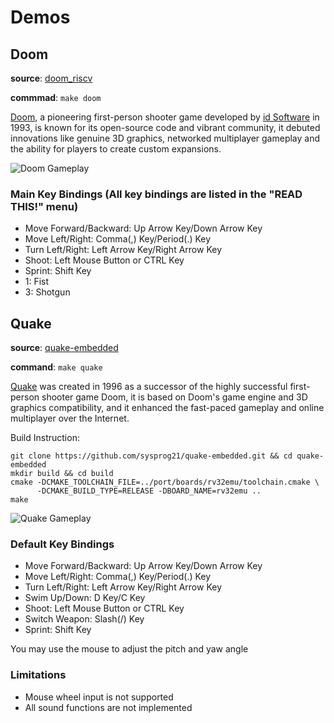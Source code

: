 # Demos

## Doom
**source**: [doom_riscv](https://github.com/sysprog21/doom_riscv)

**commmad**: `make doom`

[Doom](https://en.wikipedia.org/wiki/Doom_(franchise)), a pioneering first-person shooter game developed by [id Software](https://en.wikipedia.org/wiki/Id_Software) in 1993, is known for its open-source code and vibrant community, it debuted innovations like genuine 3D graphics, networked multiplayer gameplay and the ability for players to create custom expansions. 

![Doom Gameplay](https://imgur.com/bLc5LG8.gif)

### Main Key Bindings (All key bindings are listed in the "READ THIS!" menu)
* Move Forward/Backward: Up Arrow Key/Down Arrow Key
* Move Left/Right: Comma(,) Key/Period(.) Key
* Turn Left/Right: Left Arrow Key/Right Arrow Key
* Shoot: Left Mouse Button or CTRL Key
* Sprint: Shift Key
* 1: Fist
* 3: Shotgun

## Quake
**source**: [quake-embedded](https://github.com/sysprog21/quake-embedded/)

**command**: `make quake`

[Quake](https://en.wikipedia.org/wiki/Quake_(series)) was created in 1996 as a successor of the highly successful first-person shooter game Doom, it is based on Doom's game engine and 3D graphics compatibility, and it enhanced the fast-paced gameplay and online multiplayer over the Internet. 

Build Instruction:
```shell
git clone https://github.com/sysprog21/quake-embedded.git && cd quake-embedded
mkdir build && cd build
cmake -DCMAKE_TOOLCHAIN_FILE=../port/boards/rv32emu/toolchain.cmake \
      -DCMAKE_BUILD_TYPE=RELEASE -DBOARD_NAME=rv32emu ..
make
```

![Quake Gameplay](https://imgur.com/gXKb7D0.gif)

### Default Key Bindings
* Move Forward/Backward: Up Arrow Key/Down Arrow Key
* Move Left/Right: Comma(,) Key/Period(.) Key
* Turn Left/Right: Left Arrow Key/Right Arrow Key
* Swim Up/Down: D Key/C Key
* Shoot: Left Mouse Button or CTRL Key
* Switch Weapon: Slash(/) Key
* Sprint: Shift Key

You may use the mouse to adjust the pitch and yaw angle

### Limitations
* Mouse wheel input is not supported
* All sound functions are not implemented
